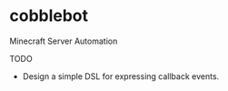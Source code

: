 cobblebot
=========

Minecraft Server Automation

TODO

  * Design a simple DSL for expressing callback events.
